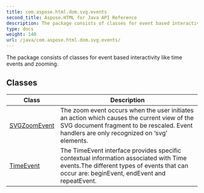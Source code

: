 ```yaml
---
title: com.aspose.html.dom.svg.events
second_title: Aspose.HTML for Java API Reference
description: The package consists of classes for event based interactivity like time events and zooming
type: docs
weight: 140
url: /java/com.aspose.html.dom.svg.events/
---
```

The package consists of classes for event based interactivity like time events and zooming.

## Classes

| Class | Description |
| --- | --- |
| [SVGZoomEvent](./svgzoomevent/) | The zoom event occurs when the user initiates an action which causes the current view of the SVG document fragment to be rescaled. Event handlers are only recognized on ‘svg’ elements. |
| [TimeEvent](./timeevent/) | The TimeEvent interface provides specific contextual information associated with Time events.The different types of events that can occur are: beginEvent, endEvent and repeatEvent. |
